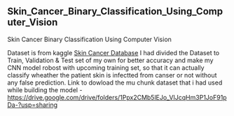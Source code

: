 ## Skin_Cancer_Binary_Classification_Using_Computer_Vision
Skin Cancer Binary Classification Using Computer Vision 

Dataset is from kaggle <a href = 'https://www.kaggle.com/fanconic/skin-cancer-malignant-vs-benign'>Skin Cancer Database</a>
I had divided the Dataset to Train, Validation & Test set of my own for better accuracy and make my CNN model robost with upcoming training set, so that it can actually classify wheather the patient skin is infectted from canser or not without any false prediction.
Link to dowload the mu chunk dataset that i had used while building the model - https://drive.google.com/drive/folders/1Ppx2CMb5lEJo_VIJcqHm3P1JoF91pDa-?usp=sharing
